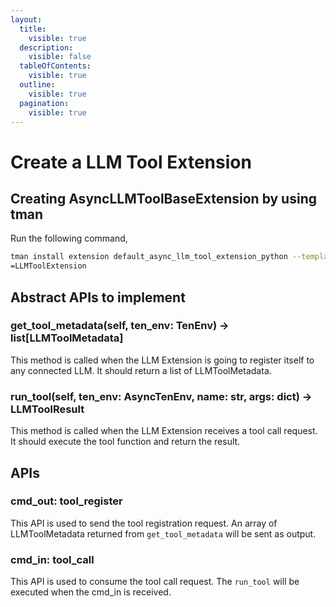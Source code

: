 ```yaml
---
layout:
  title:
    visible: true
  description:
    visible: false
  tableOfContents:
    visible: true
  outline:
    visible: true
  pagination:
    visible: true
---
```


# Create a LLM Tool Extension

## Creating AsyncLLMToolBaseExtension by using tman

Run the following command,

```bash
tman install extension default_async_llm_tool_extension_python --template-mode --template-data package_name=llm_tool_extension --template-data class_name_prefix
=LLMToolExtension
```

## Abstract APIs to implement

### get_tool_metadata(self, ten_env: TenEnv) -> list[LLMToolMetadata]

This method is called when the LLM Extension is going to register itself to any connected LLM. It should return a list of LLMToolMetadata.

### run_tool(self, ten_env: AsyncTenEnv, name: str, args: dict) -> LLMToolResult

This method is called when the LLM Extension receives a tool call request. It should execute the tool function and return the result.

## APIs

### cmd_out: tool_register

This API is used to send the tool registration request. An array of LLMToolMetadata returned from `get_tool_metadata` will be sent as output.

### cmd_in: tool_call

This API is used to consume the tool call request. The `run_tool` will be executed when the cmd_in is received.
